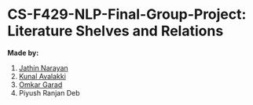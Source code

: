 # CS-F429-NLP-Final-Group-Project: Literature Shelves and Relations

**Made by:**
1. [Jathin Narayan](https://github.com/Jathinara)
2. [Kunal Avalakki](https://github.com/kunalavalakki)
3. [Omkar Garad](https://github.com/OMGarad)
4. Piyush Ranjan Deb
